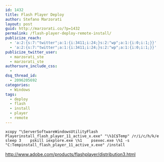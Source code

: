 ```yaml
---
id: 1432
title: Flash Player Deploy
author: Stefano Marzorati
layout: post
guid: http://marzorati.co/?p=1432
permalink: /flash-player-deploy-remote-install/
publicize_reach:
  - 'a:2:{s:7:"twitter";a:1:{i:3411;i:24;}s:2:"wp";a:1:{i:0;i:1;}}'
  - 'a:2:{s:7:"twitter";a:1:{i:3411;i:24;}s:2:"wp";a:1:{i:0;i:1;}}'
publicize_twitter_user:
  - marzorati_ste
  - marzorati_ste
authorsure_include_css:
  - 
dsq_thread_id:
  - 2096205692
categories:
  - Windows
tags:
  - deploy
  - flash
  - install
  - player
  - remote
---
```

`xcopy "\ServerSoftwareWindowsUtilityFlash Playerinstall_flash_player_11_active_x.exe" "\%1C$Temp" /r/i/c/h/k/e   
sleep 3   
pskill iexplore.exe \%1   
psexec.exe \%1 -s "C:Tempinstall_flash_player_11_active_x.exe" /install`

<a href="http://www.adobe.com/products/flashplayer/distribution3.html" target="_blank">http://www.adobe.com/products/flashplayer/distribution3.html</a>